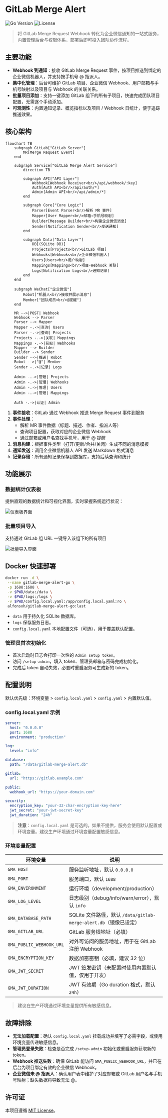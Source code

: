 # GitLab Merge Alert

![Go Version](https://img.shields.io/badge/go-1.23+-00ADD8?logo=go) ![License](https://img.shields.io/badge/license-MIT-green)

> 将 GitLab Merge Request Webhook 转化为企业微信通知的一站式服务，内置管理后台与权限体系，部署后即可投入团队协作流程。

## 主要功能

- **Webhook 到通知**：接收 GitLab Merge Request 事件，按项目推送到绑定的企业微信机器人，并支持按手机号 @ 指派人。
- **集中化管理**：后台可维护 GitLab 项目、企业微信 Webhook、用户邮箱与手机号映射以及项目与 Webhook 的关联关系。
- **批量项目添加**：支持一键添加 GitLab 组下的所有子项目，快速完成团队项目配置，无需逐个手动添加。
- **可观测性**：内置通知记录、概览指标以及项目 / Webhook 日统计，便于追踪推送效果。

## 核心架构

```mermaid
flowchart TB
    subgraph GitLab["GitLab Server"]
        MR[Merge Request Event]
    end

    subgraph Service["GitLab Merge Alert Service"]
        direction TB

        subgraph API["API Layer"]
            Webhook[Webhook Receiver<br/>/api/webhook/:key]
            Auth[Auth API<br/>/api/auth/*]
            Admin[Admin API<br/>/api/admin/*]
        end

        subgraph Core["Core Logic"]
            Parser[Event Parser<br/>解析 MR 事件]
            Mapper[User Mapper<br/>邮箱→手机号映射]
            Builder[Message Builder<br/>构建企业微信消息]
            Sender[Notification Sender<br/>发送通知]
        end

        subgraph Data["Data Layer"]
            DB[(SQLite DB)]
            Projects[Projects<br/>GitLab 项目]
            Webhooks[Webhooks<br/>企业微信机器人]
            Users[Users<br/>用户映射]
            Mappings[Mappings<br/>项目-Webhook 关联]
            Logs[Notification Logs<br/>通知记录]
        end
    end

    subgraph WeChat["企业微信"]
        Robot["机器人<br/>接收并展示消息"]
        Member["团队成员<br/>@提醒"]
    end

    MR -->|POST| Webhook
    Webhook --> Parser
    Parser --> Mapper
    Mapper -.->|查询| Users
    Parser -.->|查询| Projects
    Projects -.->|关联| Mappings
    Mappings -.->|获取| Webhooks
    Mapper --> Builder
    Builder --> Sender
    Sender -->|推送| Robot
    Robot -->|"@"| Member
    Sender -.->|记录| Logs

    Admin -.->|管理| Projects
    Admin -.->|管理| Webhooks
    Admin -.->|管理| Users
    Admin -.->|管理| Mappings

    Auth -.->|认证| Admin
```

1. **事件接收**：GitLab 通过 Webhook 推送 Merge Request 事件到服务
2. **事件处理**：
   - 解析 MR 事件数据（标题、描述、作者、指派人等）
   - 查询项目配置，获取对应的企业微信 Webhook
   - 通过邮箱或用户名查找手机号，用于 @ 提醒
3. **消息构建**：根据事件类型（打开/更新/合并/关闭）生成不同的消息模板
4. **通知发送**：调用企业微信机器人 API 发送 Markdown 格式消息
5. **记录存储**：所有通知记录保存到数据库，支持后续查询和统计

## 功能展示

### 数据统计仪表板

提供直观的数据统计和可视化界面，实时掌握系统运行状况：

![仪表板界面](./docs/images/dashboard.png)

### 批量项目导入

支持通过 GitLab 组 URL 一键导入该组下的所有项目

![批量导入界面](./docs/images/batch-import.png)

## Docker 快速部署

```bash
docker run -d \
 --name gitlab-merge-alert-go \
 -p 1688:1688 \
 -v $PWD/data:/data \
 -v $PWD/logs:/logs \
 -v $PWD/config.local.yaml:/app/config.local.yaml:ro \
 alfonsxh/gitlab-merge-alert-go:last
```

- `data` 用于持久化 SQLite 数据库。
- `logs` 保存服务日志。
- `config.local.yaml` 本地配置文件（可选），用于覆盖默认配置。

### 管理员首次初始化

- 首次启动时日志会打印一次性的 `Admin setup token`。
- 访问 `/setup-admin`，填入 token、管理员邮箱与密码完成初始化。
- 完成后 token 自动失效，必要时重启服务可生成新的 token。

## 配置说明

默认优先级：环境变量 > `config.local.yaml` > `config.yaml` > 内置默认值。

### config.local.yaml 示例

```yaml
server:
  host: "0.0.0.0"
  port: 1688
  environment: "production"

log:
  level: "info"

database:
  path: "/data/gitlab-merge-alert.db"

gitlab:
  url: "https://gitlab.example.com"

public:
  webhook_url: "https://your-domain.com"

security:
  encryption_key: "your-32-char-encryption-key-here"
  jwt_secret: "your-jwt-secret-key"
  jwt_duration: "24h"
```

> **注意**：`config.local.yaml` 是可选的。如果不提供，服务会使用默认配置或环境变量。建议生产环境通过环境变量配置敏感信息。

### 环境变量配置

| 环境变量 | 说明 |
| -------- | ---- |
| `GMA_HOST` | 服务监听地址，默认 `0.0.0.0` |
| `GMA_PORT` | 服务端口，默认 `1688` |
| `GMA_ENVIRONMENT` | 运行环境（development/production） |
| `GMA_LOG_LEVEL` | 日志级别（debug/info/warn/error），默认 `info` |
| `GMA_DATABASE_PATH` | SQLite 文件路径，默认 `/data/gitlab-merge-alert.db`（镜像已设定） |
| `GMA_GITLAB_URL` | GitLab 服务根地址（必填） |
| `GMA_PUBLIC_WEBHOOK_URL` | 对外可访问的服务地址，用于在 GitLab 注册 Webhook |
| `GMA_ENCRYPTION_KEY` | 数据加密密钥（必填，建议 32 位） |
| `GMA_JWT_SECRET` | JWT 签发密钥（未配置时使用内置默认值，仅用于开发） |
| `GMA_JWT_DURATION` | JWT 有效期（Go duration 格式，默认 `24h`） |

> 建议在生产环境通过环境变量提供所有敏感信息。

## 故障排除

- **无法加载配置**：确认 `config.local.yaml` 挂载成功并填写了必需字段，或使用环境变量传递敏感信息。
- **管理员登录失败**：检查是否完成 `/setup-admin` 初始化或重启服务获取新的 token。
- **Webhook 推送失败**：确保 GitLab 能访问 `GMA_PUBLIC_WEBHOOK_URL`，并已在后台为项目绑定有效的企业微信 Webhook。
- **企业微信未 @ 指派人**：确认用户表中维护了对应邮箱或 GitLab 用户名与手机号映射；缺失数据将导致无法 @。

## 许可证

本项目遵循 [MIT License](./LICENSE)。
